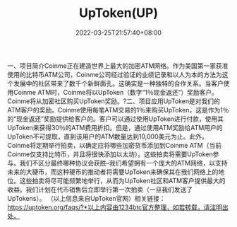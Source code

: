 ﻿---
weight: 
title: "UpToken(UP)"
description: "Coinme正在建造世界上最大的加密ATM网络"
date: 2022-03-25T21:57:40+08:00
lastmod: 2022-03-25T16:45:40+08:00
draft: false
authors: ["Metabd"]
featuredImage: "uptokenup.webp"
link: ""
tags: ["数字代币","UpToken(UP)"]
categories: ["navigation"]
navigation: ["数字代币"]
lightgallery: true
toc: true
pinned: false
recommend: false
recommend1: false
---
一、项目简介Coinme正在建造世界上最大的加密ATM网络。作为美国第一家获准使用的比特币ATM公司，Coinme公司经过验证的业绩记录和以人为本的方法为这个发展中的社区带来了数千个新鲜面孔。这确实是一种独特的合作关系。当客户使用Coinme ATM时，Coinme将以UpToken（数字“1％现金返还”）奖励客户。 Coinme将从加密社区购买UpToken奖励。?二、项目应用UpToken是对我们的ATM客户的奖励。Coinme使用每笔ATM交易的1％来购买UpToken，这是作为1％的“现金返还”奖励提供给客户的。客户可以通过使用UpToken进行付款，使用其UpToken来获得30％的ATM费用折扣。但是，通过使用ATM奖励给ATM用户的UpToken不可提取，直到该用户的ATM数量达到10,000美元为止。此外，Coinme将定期举行拍卖，以确定应将哪些加密货币添加到Coinme ATM（当前Coinme仅支持比特币，并且将很快添加以太坊）。这些拍卖将需要UpToken参与。我们不区分最终哪种协议会获胜–我们希望拥有一个庞大的ATM网络，以支持未来的大硬币，而这种硬币的推动者将需要UpToken来确保其在我们网络上的地位。这些拍卖将尽可能频繁地举行，从而为UpToken社区和ATM客户提供最大的收益。我们计划在代币销售后立即举行第一次拍卖（一旦我们发送了UpTokens）。
（以上信息来自UpToken官网）相关链接：https://uptoken.org/faqs/?*以上内容由1234btc官方整理，如若转载，请注明出处。
